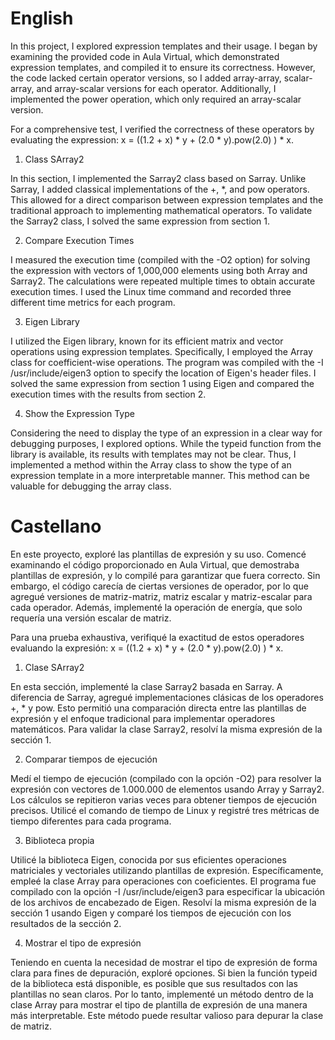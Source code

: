 # English
In this project, I explored expression templates and their usage. I began by examining the provided code in Aula Virtual, which demonstrated expression templates, and compiled it to ensure its correctness. However, the code lacked certain operator versions, so I added array-array, scalar-array, and array-scalar versions for each operator. Additionally, I implemented the power operation, which only required an array-scalar version.

For a comprehensive test, I verified the correctness of these operators by evaluating the expression: x = ((1.2 + x) * y + (2.0 * y).pow(2.0) ) * x.

1. Class SArray2

In this section, I implemented the Sarray2 class based on Sarray. Unlike Sarray, I added classical implementations of the +, *, and pow operators. This allowed for a direct comparison between expression templates and the traditional approach to implementing mathematical operators. To validate the Sarray2 class, I solved the same expression from section 1.

2. Compare Execution Times

I measured the execution time (compiled with the -O2 option) for solving the expression with vectors of 1,000,000 elements using both Array and Sarray2. The calculations were repeated multiple times to obtain accurate execution times. I used the Linux time command and recorded three different time metrics for each program.

3. Eigen Library

I utilized the Eigen library, known for its efficient matrix and vector operations using expression templates. Specifically, I employed the Array class for coefficient-wise operations. The program was compiled with the -I /usr/include/eigen3 option to specify the location of Eigen's header files. I solved the same expression from section 1 using Eigen and compared the execution times with the results from section 2.

4. Show the Expression Type

Considering the need to display the type of an expression in a clear way for debugging purposes, I explored options. While the typeid function from the <typeinfo> library is available, its results with templates may not be clear. Thus, I implemented a method within the Array class to show the type of an expression template in a more interpretable manner. This method can be valuable for debugging the array class.

# Castellano
En este proyecto, exploré las plantillas de expresión y su uso. Comencé examinando el código proporcionado en Aula Virtual, que demostraba plantillas de expresión, y lo compilé para garantizar que fuera correcto. Sin embargo, el código carecía de ciertas versiones de operador, por lo que agregué versiones de matriz-matriz, matriz escalar y matriz-escalar para cada operador. Además, implementé la operación de energía, que solo requería una versión escalar de matriz.

Para una prueba exhaustiva, verifiqué la exactitud de estos operadores evaluando la expresión: x = ((1.2 + x) * y + (2.0 * y).pow(2.0) ) * x.

1. Clase SArray2

En esta sección, implementé la clase Sarray2 basada en Sarray. A diferencia de Sarray, agregué implementaciones clásicas de los operadores +, * y pow. Esto permitió una comparación directa entre las plantillas de expresión y el enfoque tradicional para implementar operadores matemáticos. Para validar la clase Sarray2, resolví la misma expresión de la sección 1.

2. Comparar tiempos de ejecución

Medí el tiempo de ejecución (compilado con la opción -O2) para resolver la expresión con vectores de 1.000.000 de elementos usando Array y Sarray2. Los cálculos se repitieron varias veces para obtener tiempos de ejecución precisos. Utilicé el comando de tiempo de Linux y registré tres métricas de tiempo diferentes para cada programa.

3. Biblioteca propia

Utilicé la biblioteca Eigen, conocida por sus eficientes operaciones matriciales y vectoriales utilizando plantillas de expresión. Específicamente, empleé la clase Array para operaciones con coeficientes. El programa fue compilado con la opción -I /usr/include/eigen3 para especificar la ubicación de los archivos de encabezado de Eigen. Resolví la misma expresión de la sección 1 usando Eigen y comparé los tiempos de ejecución con los resultados de la sección 2.

4. Mostrar el tipo de expresión

Teniendo en cuenta la necesidad de mostrar el tipo de expresión de forma clara para fines de depuración, exploré opciones. Si bien la función typeid de la biblioteca <typeinfo> está disponible, es posible que sus resultados con las plantillas no sean claros. Por lo tanto, implementé un método dentro de la clase Array para mostrar el tipo de plantilla de expresión de una manera más interpretable. Este método puede resultar valioso para depurar la clase de matriz.
